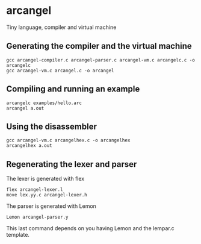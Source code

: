 # arcangel
Tiny language, compiler and virtual machine

## Generating the compiler and the virtual machine
```
gcc arcangel-compiler.c arcangel-parser.c arcangel-vm.c arcangelc.c -o arcangelc
gcc arcangel-vm.c arcangel.c -o arcangel
```
## Compiling and running an example
```
arcangelc examples/hello.arc
arcangel a.out
```
## Using the disassembler
```
gcc arcangel-vm.c arcangelhex.c -o arcangelhex
arcangelhex a.out
```
## Regenerating the lexer and parser
The lexer is generated with flex
```
flex arcangel-lexer.l
move lex.yy.c arcangel-lexer.h
```
The parser is generated with Lemon
```
Lemon arcangel-parser.y
```
This last command depends on you having Lemon and the lempar.c template.
